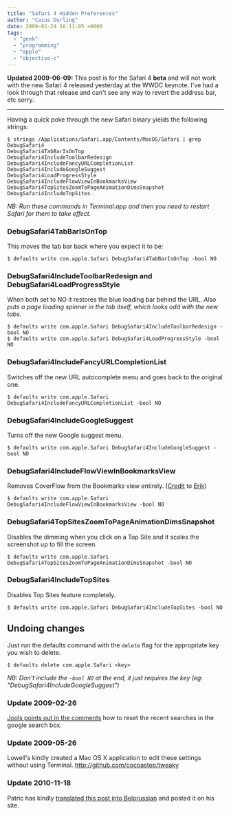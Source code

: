```yaml
---
title: "Safari 4 Hidden Preferences"
author: "Caius Durling"
date: 2009-02-24 16:11:05 +0000
tags:
  - "geek"
  - "programming"
  - "apple"
  - "objective-c"
---
```


**Updated 2009-06-09:** This post is for the Safari 4 **beta** and will not work with the new Safari 4 released yesterday at the WWDC keynote. I've had a look through that release and can't see any way to revert the address bar, etc sorry.

* * * *

Having a quick poke through the new Safari binary yields the following strings:
    
    $ strings /Applications/Safari.app/Contents/MacOS/Safari | grep DebugSafari4
    DebugSafari4TabBarIsOnTop
    DebugSafari4IncludeToolbarRedesign
    DebugSafari4IncludeFancyURLCompletionList
    DebugSafari4IncludeGoogleSuggest
    DebugSafari4LoadProgressStyle
    DebugSafari4IncludeFlowViewInBookmarksView
    DebugSafari4TopSitesZoomToPageAnimationDimsSnapshot
    DebugSafari4IncludeTopSites

*NB: Run these commands in Terminal.app and then you need to restart Safari for them to take effect.*

### DebugSafari4TabBarIsOnTop

This moves the tab bar back where you expect it to be:

    $ defaults write com.apple.Safari DebugSafari4TabBarIsOnTop -bool NO

### DebugSafari4IncludeToolbarRedesign and DebugSafari4LoadProgressStyle

When both set to NO it restores the blue loading bar behind the URL. *Also puts a page loading spinner in the tab itself, which looks odd with the new tabs.*

    $ defaults write com.apple.Safari DebugSafari4IncludeToolbarRedesign -bool NO
    $ defaults write com.apple.Safari DebugSafari4LoadProgressStyle -bool NO

### DebugSafari4IncludeFancyURLCompletionList

Switches off the new URL autocomplete menu and goes back to the original one.

    $ defaults write com.apple.Safari DebugSafari4IncludeFancyURLCompletionList -bool NO

### DebugSafari4IncludeGoogleSuggest

Turns off the new Google suggest menu.

    $ defaults write com.apple.Safari DebugSafari4IncludeGoogleSuggest -bool NO

### DebugSafari4IncludeFlowViewInBookmarksView

Removes CoverFlow from the Bookmarks view entirely. ([Credit][] to [Erik][])

[Credit]: http://twitter.com/iacas/status/1245800183
[Erik]: http://nslog.com/

    $ defaults write com.apple.Safari DebugSafari4IncludeFlowViewInBookmarksView -bool NO

### DebugSafari4TopSitesZoomToPageAnimationDimsSnapshot

Disables the dimming when you click on a Top Site and it scales the screenshot up to fill the screen.

    $ defaults write com.apple.Safari DebugSafari4TopSitesZoomToPageAnimationDimsSnapshot -bool NO

### DebugSafari4IncludeTopSites

Disables Top Sites feature completely.

    $ defaults write com.apple.Safari DebugSafari4IncludeTopSites -bool NO

## Undoing changes

Just run the defaults command with the `delete` flag for the appropriate key you wish to delete.

    $ defaults delete com.apple.Safari <key>

*NB: Don't include the `-bool NO` at the end, it just requires the key (eg: "DebugSafari4IncludeGoogleSuggest")*

### Update 2009-02-26

[Jools points out in the comments][jools] how to reset the recent searches in the google search box.

[jools]: http://swedishcampground.com/safari-4-hidden-preferences#comment-3265

### Update 2009-05-26

Lowell's kindly created a Mac OS X application to edit these settings without using Terminal. <http://github.com/cocoastep/tweaky>

### Update 2010-11-18

Patric has kindly [translated this post into Belorussian](http://www.movavi.com/opensource/safari-4-hidden-preferences-be) and posted it on his site.
